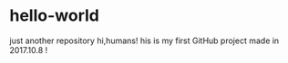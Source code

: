 # hello-world
just another repository
hi,humans!
his is my first GitHub project made in 2017.10.8 !
